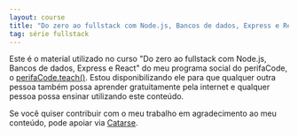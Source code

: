 ```yaml
---
layout: course
title: "Do zero ao fullstack com Node.js, Bancos de dados, Express e React"
tag: série fullstack
---
```

Este é o  material utilizado no curso "Do zero ao fullstack com Node.js, Bancos de dados, Express e React" do meu programa social do perifaCode, o [perifaCode.teach()](https://github.com/perifacode/teach). Estou disponibilizando ele para que qualquer outra pessoa também possa aprender gratuitamente pela internet e qualquer pessoa possa ensinar utilizando este conteúdo.

Se você quiser contribuir com o meu trabalho em agradecimento ao meu conteúdo, pode apoiar via [Catarse](https://www.catarse.me/william-oliveira).
